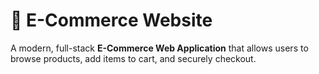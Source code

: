 # 🛒 E-Commerce Website

A modern, full-stack **E-Commerce Web Application** that allows users to browse products, add items to cart, and securely checkout.  
